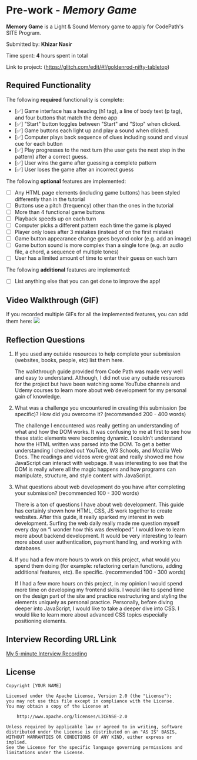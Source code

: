# Pre-work - _Memory Game_

**Memory Game** is a Light & Sound Memory game to apply for CodePath's SITE Program.

Submitted by: **Khizar Nasir**

Time spent: **4** hours spent in total

Link to project: (https://glitch.com/edit/#!/goldenrod-nifty-tabletop)

## Required Functionality

The following **required** functionality is complete:

- [✅] Game interface has a heading (h1 tag), a line of body text (p tag), and four buttons that match the demo app
- [✅] "Start" button toggles between "Start" and "Stop" when clicked.
- [✅] Game buttons each light up and play a sound when clicked.
- [✅] Computer plays back sequence of clues including sound and visual cue for each button
- [✅] Play progresses to the next turn (the user gets the next step in the pattern) after a correct guess.
- [✅] User wins the game after guessing a complete pattern
- [✅] User loses the game after an incorrect guess

The following **optional** features are implemented:

- [ ] Any HTML page elements (including game buttons) has been styled differently than in the tutorial
- [ ] Buttons use a pitch (frequency) other than the ones in the tutorial
- [ ] More than 4 functional game buttons
- [ ] Playback speeds up on each turn
- [ ] Computer picks a different pattern each time the game is played
- [ ] Player only loses after 3 mistakes (instead of on the first mistake)
- [ ] Game button appearance change goes beyond color (e.g. add an image)
- [ ] Game button sound is more complex than a single tone (e.g. an audio file, a chord, a sequence of multiple tones)
- [ ] User has a limited amount of time to enter their guess on each turn

The following **additional** features are implemented:

- [ ] List anything else that you can get done to improve the app!

## Video Walkthrough (GIF)

If you recorded multiple GIFs for all the implemented features, you can add them here:
![](https://cdn.glitch.global/dc14a79d-1af9-4e10-b460-50e95fb466f4/ezgif.com-gif-maker.gif?v=1647296868273)

## Reflection Questions

1. If you used any outside resources to help complete your submission (websites, books, people, etc) list them here.

   The walkthrough guide provided from Code Path was made very well and easy to understand. Although, I did not use any outside resources      for the project but have been watching some YouTube channels and Udemy courses to learn more about web development for my personal gain      of knowledge.


2. What was a challenge you encountered in creating this submission (be specific)? How did you overcome it? (recommended 200 - 400 words)
   
   The challenge I encountered was really getting an understanding of what and how the DOM works. It was confusing to me at first to see how    these static elements were becoming dynamic. I couldn’t understand how the HTML written was parsed into the DOM. To get a better            understanding I checked out YouTube, W3 Schools, and Mozilla Web Docs. The readings and videos were great and really showed me how          JavaScript can interact with webpage. It was interesting to see that the DOM is really where all the magic happens and how programs can      manipulate, structure, and style content with JavaScript.


3. What questions about web development do you have after completing your submission? (recommended 100 - 300 words)
   
   There is a ton of questions I have about web development. This guide has certainly shown how HTML, CSS, JS work together to create          websites. After this guide, it really sparked my interest in web development. Surfing the web daily really made me question myself every    day on “I wonder how this was developed”. I would love to learn more about backend development. It would be very interesting to learn        more about user authentication, payment handling, and working with databases.


4. If you had a few more hours to work on this project, what would you spend them doing (for example: refactoring certain functions, adding    additional features, etc). Be specific. (recommended 100 - 300 words)
   
   If I had a few more hours on this project, in my opinion I would spend more time on developing my frontend skills. I would like to spend    time on the design part of the site and practice restructuring and styling the elements uniquely as personal practice. Personally, before    diving deeper into JavaScript, I would like to take a deeper dive into CSS. I would like to learn more about advanced CSS topics especially positioning elements.


## Interview Recording URL Link

[My 5-minute Interview Recording](your-link-here)

## License

    Copyright [YOUR NAME]

    Licensed under the Apache License, Version 2.0 (the "License");
    you may not use this file except in compliance with the License.
    You may obtain a copy of the License at

        http://www.apache.org/licenses/LICENSE-2.0

    Unless required by applicable law or agreed to in writing, software
    distributed under the License is distributed on an "AS IS" BASIS,
    WITHOUT WARRANTIES OR CONDITIONS OF ANY KIND, either express or implied.
    See the License for the specific language governing permissions and
    limitations under the License.
